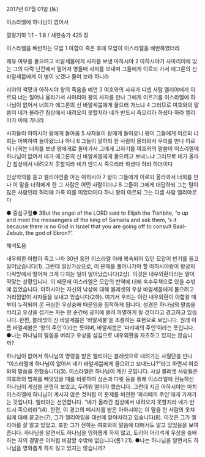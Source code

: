 2017년 07월 01일 (토)

이스라엘에 하나님이 없어서



열왕기하 1:1 - 1:8 / 새찬송가 425 장


이스라엘을 배반하는 모압
1 아합이 죽은 후에 모압이 이스라엘을 배반하였더라

쾌유 여부를 물으려고 바알세붑에게 사자를 보낸 아하시야
2 아하시야가 사마리아에 있는 그의 다락 난간에서 떨어져 병들매 사자를 보내며 그들에게 이르되 가서 에그론의 신 바알세붑에게 이 병이 낫겠나 물어 보라 하니라

리야의 책망과 아하시야 왕의 죽음을 예언
3 여호와의 사자가 디셉 사람 엘리야에게 이르되 너는 일어나 올라가서 사마리아 왕의 사자를 만나 그에게 이르기를 이스라엘에 하나님이 없어서 너희가 에그론의 신 바알세붑에게 물으러 가느냐 4 그러므로 여호와의 말씀이 네가 올라간 침상에서 내려오지 못할지라 네가 반드시 죽으리라 하셨다 하라 엘리야가 이에 가니라

사자들이 아하시야 왕에게 돌아옴
5 사자들이 왕에게 돌아오니 왕이 그들에게 이르되 너희는 어찌하여 돌아왔느냐 하니 6 
그들이 말하되 한 사람이 올라와서 우리를 만나 이르되 너희는 너희를 보낸 왕에게로 돌아가서 그에게 고하기를 여호와의 말씀이 이스라엘에 하나님이 없어서 네가 에그론의 신 바알세붑에게 물으려고 보내느냐 그러므로 네가 올라간 침상에서 내려오지 못할지라 네가 반드시 죽으리라 하셨다 하라 하더이다

인상착의를 듣고 엘리야인줄 아는 아하시야
7 왕이 그들에게 이르되 올라와서 너희를 만나 이 말을 너희에게 한 그 사람은 어떤 사람이더냐 8 그들이 그에게 대답하되 그는 털이 많은 사람인데 허리에 가죽 띠를 띠었더이다 하니 왕이 이르되 그는 디셉 사람 엘리야로다

● 중심구절● 3But the angel of the LORD said to Elijah the Tishbite, “o up and meet the messengers of the king of Samaria and ask them, ‘s it because there is no God in Israel that you are going off to consult Baal-Zebub, the god of Ekron?’.

해석도움





내우외환
아합이 죽고 나자 30년 동안 이스라엘 아래 복속되어 있던 모압이 반기를 들고 일어났습니다(1). 그런데 설상가상으로, 이 문제를 풀어나가야 할 아하시야왕이 왕궁의 다락방에서 떨어져 크게 다치는 일이 일어났습니다(2상). 이것은 내우외환이라는 말이 딱맞는 상황입니다. 이 때문에 이스라엘은 모압의 반역에 대해 속수무책으로 있을 수밖에 없었습니다. 아하시야는 자신의 낙상에 대해 블레셋의 우상 바알세붑에게 물으려고 거리낌없이 사자들을 보내고 있습니다(2하). 여기서 우리는 이런 내우외환이 아합왕 때부터 누적되어 온 극심한 우상숭배 때문임을 짐작하게 됩니다. 성경은 하나님의 말씀을 버리고 우상을 섬기는 자는 한 순간에 궁지에 몰려 파멸하게 될 것이라고 경고하고 있습니다. 한편, 블레셋의 신 바알세붑은 ‘바알세불’을 조롱하는 표현으로 보입니다. 원래 이름 바알세불은 ‘왕의 주인’이라는 뜻이며, 바알세붑은 ‘파리떼의 주인’이라는 뜻입니다.
●나는 하나님의 말씀을 버리고 우상을 섬김으로 내우외환을 자초하고 있지는 않습니까?

하나님이 없어서
하나님의 명령을 받은 엘리야는 블레셋으로 내려가는 사절단을 만나 “이스라엘에 하나님이 없어서 네가 바알세붑에게 물으려고 보내느냐?”라고 하면서 여호와의 말씀을 전했습니다(3). 이스라엘은 하나님이 계신 곳입니다. 사실 블레셋 사람들은 여호와의 법궤를 빼앗았을 때를 비롯하여 삼손과 다윗 등을 통해 이스라엘에 전능하신 하나님이 계심을 분명히 보았고, 두려워 떨어야 했습니다. 그런데 지금 아하시야는 마치 이스라엘에 하나님이 계시지 않은 것처럼 이 문제를 비천한 ‘파리떼의 주인’에게 가져가는 것입니다. 엘리야는 선언합니다. “네가 올라간 침상에서 내려오지 못할지라 네가 반드시 죽으리라”(4). 한편, 이 경고의 메시지를 받은 아하시야는 이 말을 한 사람의 옷차림에 대해 묻고는(7), 그가 엘리야임을 대번에 알아차리고 있습니다(8). 이것은 그가 엘리야를 잘 알고 있었고, 또한 그가 전하는 여호와의 말씀에 대해서도 알고 있었음을 보여줍니다. 하나님을 알면서도 하나님을 영화롭게 하지 않고, 도리어 어리석게 우상을 숭배하는 자의 결말은 이처럼 비참할 수밖에 없습니다(롬1:21).
●나는 하나님을 알면서도 하나님을 영화롭게 하지 않고 있지는 않습니까?